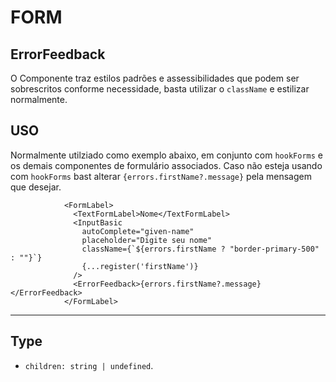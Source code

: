 # FORM

## ErrorFeedback

O Componente traz estilos padrões e assessibilidades que podem ser sobrescritos conforme necessidade, basta utilizar o `className` e estilizar normalmente.

## USO

Normalmente utilziado como exemplo abaixo, em conjunto com `hookForms` e os demais componentes de formulário associados.
Caso não esteja usando com `hookForms` bast alterar `{errors.firstName?.message}` pela mensagem que desejar.

```tsx
            <FormLabel>
              <TextFormLabel>Nome</TextFormLabel>
              <InputBasic
                autoComplete="given-name"
                placeholder="Digite seu nome"
                className={`${errors.firstName ? "border-primary-500" : ""}`}
                {...register('firstName')}
              />
              <ErrorFeedback>{errors.firstName?.message}</ErrorFeedback>
            </FormLabel>
```

***

## Type

- `children: string | undefined`.
